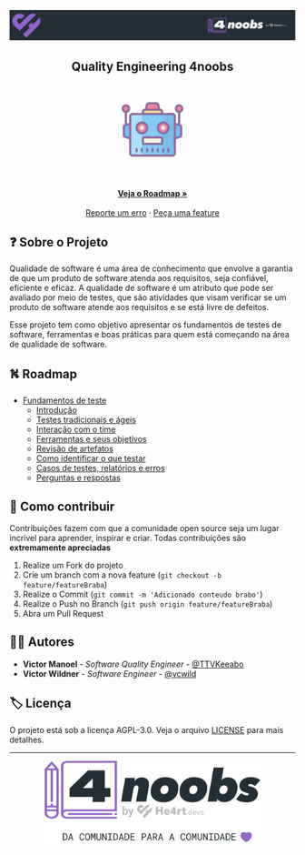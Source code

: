 <!-- Logo 4noobs -->

<p align="center">
  <a href="https://github.com/he4rt/4noobs" target="_blank">
    <img src=".github/header_4noobs.svg">
  </a>
</p>

<!-- Title -->

<p align="center">
  <h2 align="center">Quality Engineering 4noobs</h2>

  <h1 align="center"><img src=".github/qa.gif" alt="Imagem de QA" width="120"></h1>

  <p align="center">
    <br />
    <a href="#ROADMAP"><strong>Veja o Roadmap »</strong></a>
    <br />
    <br />
    <a href="https://github.com/vcwild/qa4noobs/issues">Reporte um erro</a>
    ·
    <a href="https://github.com/vcwild/qa4noobs/issues">Peça uma feature</a>
  </p>
</p>

 <!-- ABOUT THE PROJECT -->

## ❓ Sobre o Projeto

Qualidade de software é uma área de conhecimento que envolve a garantia de que um produto de software atenda aos requisitos, seja confiável, eficiente e eficaz. A qualidade de software é um atributo que pode ser avaliado por meio de testes, que são atividades que visam verificar se um produto de software atende aos requisitos e se está livre de defeitos.

Esse projeto tem como objetivo apresentar os fundamentos de testes de software, ferramentas e boas práticas para quem está começando na área de qualidade de software.

<!-- ROADMAP OF PROJECT -->

## ⛕ Roadmap <a name="ROADMAP"></a>

- [Fundamentos de teste](src/01-FOUNDATIONS.md)
  - [Introdução](docs/00-fundacao/00-intro.md)
  - [Testes tradicionais e ágeis](docs/00-fundacao/01-tradicionais-vs-ageis.md)
  - [Interação com o time](docs/00-fundacao/02-interacao.md)
  - [Ferramentas e seus objetivos](docs/00-fundacao/03-ferramentas.md)
  - [Revisão de artefatos](docs/00-fundacao/04-artefatos.md)
  - [Como identificar o que testar](docs/00-fundacao/05-identificar.md)
  - [Casos de testes, relatórios e erros](docs/00-fundacao/06-casos-relator-incidentes.md)
  - [Perguntas e respostas](docs/00-fundacao/07-questions.md)

<!-- CONTRIBUTING -->

## 🤝 Como contribuir

Contribuições fazem com que a comunidade open source seja um lugar incrível para aprender, inspirar e criar. Todas contribuições
são **extremamente apreciadas**

1. Realize um Fork do projeto
2. Crie um branch com a nova feature (`git checkout -b feature/featureBraba`)
3. Realize o Commit (`git commit -m 'Adicionado conteudo brabo'`)
4. Realize o Push no Branch (`git push origin feature/featureBraba`)
5. Abra um Pull Request

## 💁‍♂️ Autores

- **Victor Manoel** - _Software Quality Engineer_ - [@TTVKeeabo](https://www.twitch.tv/keeabo)
- **Victor Wildner** - _Software Engineer_ - [@vcwild](https://twitter.com/vcwild)

## 🏷️ Licença

O projeto está sob a licença AGPL-3.0. Veja o arquivo [LICENSE](LICENSE) para mais detalhes.

---

<p align="center">
  <a href="https://github.com/he4rt/4noobs" target="_blank">
    <img src=".github/footer_4noobs.svg" width="380">
  </a>
</p>
